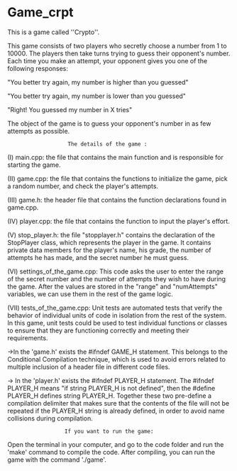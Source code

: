 # Game_crpt
This is a game called ''Crypto''. 

This game consists of two players who secretly choose a number from 1 to 10000. The players then take turns trying to guess their opponent's number. Each time you make an attempt, your opponent gives you one of the following responses:
             
 "You better try again, my number is higher than you guessed"
             
 "You better try again, my number is lower than you guessed"
              
 "Right! You guessed my number in X tries"

The object of the game is to guess your opponent's number in as few attempts as possible. 

                       The details of the game :

(I) main.cpp: the file that contains the main function and is responsible for starting the game.

(II) game.cpp: the file that contains the functions to initialize the game, pick a random number, and check the player's attempts.

(III) game.h: the header file that contains the function declarations found in game.cpp.

(IV) player.cpp: the file that contains the function to input the player's effort.

(V) stop_player.h: the file "stopplayer.h" contains the declaration of the StopPlayer class, which represents the player in the game. It contains private data members for the player's name, his grade, the number of attempts he has made, and the secret number he must guess.

(VI) settings_of_the_game.cpp: This code asks the user to enter the range of the secret number and the number of attempts they wish to have during the game. After the values are stored in the "range" and "numAttempts" variables, we can use them in the rest of the game logic.

(VII) tests_of_the_game.cpp: Unit tests are automated tests that verify the behavior of individual units of code in isolation from the rest of the system. In this game, unit tests could be used to test individual functions or classes to ensure that they are functioning correctly and meeting their requirements.

->In the 'game.h' exists the #ifndef GAME_H statement. This belongs to the Conditional Compilation technique, which is used to avoid errors related to multiple inclusion of a header file in different code files.

-> In the 'player.h' exists the #ifndef PLAYER_H statement. The #ifndef PLAYER_H means "if string PLAYER_H is not defined", then the #define PLAYER_H defines string PLAYER_H. Together these two pre-define a compilation delimiter that makes sure that the contents of the file will not be repeated if the PLAYER_H string is already defined, in order to avoid name collisions during compilation.

                      If you want to run the game:
Open the terminal in your computer, and go to the code folder and run the 'make' command to compile the code. 
After compiling, you can run the game with the command './game'.